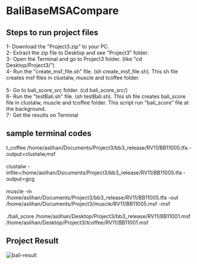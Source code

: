 # BaliBaseMSACompare

## Steps to run project files

1- Download the "Project3.zip" to your PC.<br/>
2- Extract the zip file to Desktop and see "Project3" folder.<br/>
3- Open the Terminal and go to Project3 folder. (like "cd Desktop/Project3/")<br/>
4- Run the "create_msf_file.sh" file. (sh create_msf_file.sh). This sh file creates msf files in clustalw, muscle and tcoffee folder.<br/>  
5- Go to bali_score_src folder. (cd bali_score_src/)<br/> 
6- Run the "testBali.sh" file. (sh testBali.sh). This sh file creates bali_score file in clustalw, muscle and tcoffee folder. This script run "bali_score" file at the background.<br/>
7- Get the results on Terminal<br/>   	

## sample terminal codes

t_coffee /home/aslihan/Documents/Project3/bb3_release/RV11/BB11005.tfa -output=clustalw,msf
<br/><br/>
clustalw -infile=/home/aslihan/Documents/Project3/bb3_release/RV11/BB11005.tfa -output=gcg
<br/><br/>
muscle -in /home/aslihan/Documents/Project3/bb3_release/RV11/BB11005.tfa -out /home/aslihan/Documents/Project3/muscle/RV11/BB11005.msf -msf
<br/><br/>
./bali_score /home/aslihan/Desktop/Project3/bb3_release/RV11/BB11001.msf /home/aslihan/Desktop/Project3/tcoffee/RV11/BB11001.msf
<br/>
## Project Result
![bali-result](https://cloud.githubusercontent.com/assets/10771038/21924180/9c4dcf40-d980-11e6-9838-402cf9582585.png)
